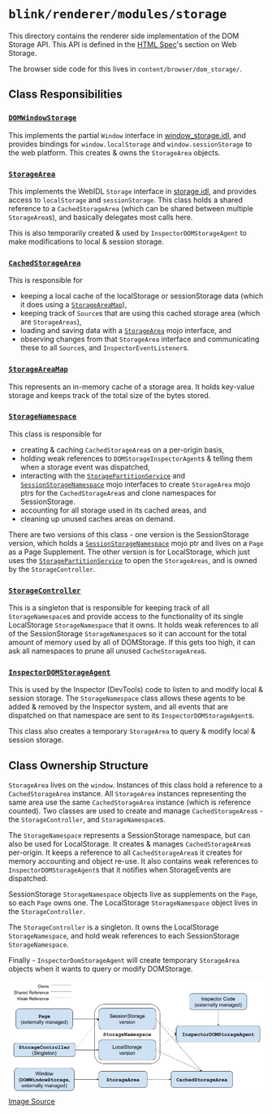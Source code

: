# `blink/renderer/modules/storage`

This directory contains the renderer side implementation of the DOM Storage API. This API is defined in the [HTML Spec](https://html.spec.whatwg.org/multipage/webstorage.html)'s section on Web Storage.

The browser side code for this lives in `content/browser/dom_storage/`.

## Class Responsibilities
### [`DOMWindowStorage`](dom_window_storage.h)
This implements the partial `Window` interface in
[window_storage.idl](window_storage.idl), and provides bindings for
`window.localStorage` and `window.sessionStorage` to the web platform. This
creates & owns the `StorageArea` objects.
### [`StorageArea`](storage_area.h)
This implements the WebIDL `Storage` interface in [storage.idl](storage.idl),
and provides access to `localStorage` and `sessionStorage`. This class holds a
shared reference to a `CachedStorageArea` (which can be shared between multiple
`StorageArea`s), and basically delegates most calls here.

This is also temporarily created & used by `InspectorDOMStorageAgent` to make modifications to local & session storage.
### [`CachedStorageArea`](cached_storage_area.h)
This is responsible for
 * keeping a local cache of the localStorage or sessionStorage data (which it
 does using a [`StorageAreaMap`](storage_area_map.h)),
 * keeping track of `Source`s that are using this cached storage area (which
 are `StorageAreas`),
 * loading and saving data with a
 [`StorageArea`](../../../public/mojom/dom_storage/storage_area.mojom) mojo
 interface, and
 * observing changes from that `StorageArea` interface and communicating these
 to all `Source`s, and `InspectorEventListener`s.
### [`StorageAreaMap`](storage_area_map.h)
This represents an in-memory cache of a storage area. It holds key-value
storage and keeps track of the total size of the bytes stored.
### [`StorageNamespace`](storage_namespace.h)
This class is responsible for
 * creating & caching `CachedStorageArea`s on a per-origin basis,
 * holding weak references to `DOMStorageInspectorAgent`s & telling them when a
 storage event was dispatched,
 * interacting with the
 [`StoragePartitionService`](../../../public/mojom/dom_storage/storage_partition_service.mojom)
 and
 [`SessionStorageNamespace`](../../../public/mojom/dom_storage/session_storage_namespace.mojom)
 mojo interfaces to create `StorageArea` mojo ptrs for the `CachedStorageArea`s
 and clone namespaces for SessionStorage.
* accounting for all storage used in its cached areas, and
* cleaning up unused caches areas on demand.

There are two versions of this class - one version is the SessionStorage
version, which holds a
[`SessionStorageNamespace`](../../../public/mojom/dom_storage/session_storage_namespace.mojom)
mojo ptr and lives on a `Page` as a Page Supplement. The other version is for
LocalStorage, which just uses the
[`StoragePartitionService`](../../../public/mojom/dom_storage/storage_partition_service.mojom)
to open the `StorageAreas`, and is owned by the `StorageController`.

### [`StorageController`](storage_controller.h)
This is a singleton that is responsible for keeping track of all
`StorageNamespace`s and provide access to the functionality of its single
LocalStorage `StorageNamespace` that it owns. It holds weak references to all
of the SessionStorage `StorageNamespace`s so it can account for the total
amount of memory used by all of DOMStorage. If this gets too high, it can ask
all namespaces to prune all unused `CacheStorageArea`s.
### [`InspectorDOMStorageAgent`](inspector_dom_storage_agent.h)
This is used by the Inspector (DevTools) code to listen to and modify local &
session storage. The `StorageNamespace` class allows these agents to be added &
removed by the Inspector system, and all events that are dispatched on that
namespace are sent to its `InspectorDOMStorageAgent`s.

This class also creates a temporary `StorageArea` to query & modify local &
session storage.
## Class Ownership Structure
`StorageArea` lives on the `window`. Instances of this class hold a reference
to a `CachedStorageArea` instance. All `StorageArea` instances representing the
same area use the same `CachedStorageArea` instance (which is reference
counted). Two classes are used to create and manage `CachedStorageArea`s - the
`StorageController`, and `StorageNamespace`s.

The `StorageNamespace` represents a SessionStorage namespace, but can also be
used for LocalStorage. It creates & manages `CachedStorageArea`s per-origin. It
keeps a reference to all `CachedStorageArea`s it creates for memory accounting
and object re-use. It also contains weak references to
`InspectorDOMStorageAgent`s that it notifies when StorageEvents are dispatched.

SessionStorage `StorageNamespace` objects live as supplements on the `Page`, so
each `Page` owns one. The LocalStorage `StorageNamespace` object lives in the
`StorageController`.

The `StorageController` is a singleton. It owns the LocalStorage
`StorageNamespace`, and hold weak references to each SessionStorage
`StorageNamespace`.

Finally - `InspectorDomStorageAgent` will create temporary `StorageArea`
objects when it wants to query or modify DOMStorage.

![Object ownership graph](docs/ownership.png)
[Image Source](https://docs.google.com/drawings/d/1YlaLMyJT5G8jqU_wHnldWIA3LEtGBPFs39gLkikAzyc/edit?usp=sharing)
